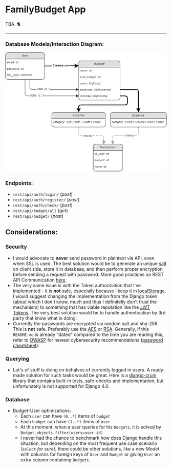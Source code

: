 # FamilyBudget App

TBA. 🐈

---

### Database Models/Interaction Diagram:

![./docs/img/database.png](./docs/img/database.png)

### Endpoints:


- `rest/api/auth/login/` (_post_)
- `rest/api/auth/register/` (_post_)
- `rest/api/auth/check/` (_post_)
- `rest/api/budget/all` (_get_)
- `rest/api/budget/` (_post_)


## Considerations:

### Security

- I would advocate to **never** send password in plaintext via API, even when SSL is used. The best solution would be to generate an unique [salt](https://en.wikipedia.org/wiki/Salt_(cryptography)) on client side, store it in database, and then perform proper encryption before sending a request with password. More good practices on REST API Communication [here](https://cheatsheetseries.owasp.org/cheatsheets/REST_Security_Cheat_Sheet.html).
- The very same issue is with the Token authorization that I've implemented - it is **not** safe, especially because I keep it in [localStorage](https://developer.mozilla.org/pl/docs/Web/API/Window/localStorage). I would suggest changing the implementation from the Django token (about which I don't know, much and thus I definitelly don't trust the mechanism) to something that has viable reputation like the [JWT Tokens](https://jwt.io/). The very best solution would be to handle authentication by 3rd party that know what is doing.
- Currently the passwords are encrypted via random salt and sha-256. This is **not** safe. Preferably use the [AES](https://pl.wikipedia.org/wiki/Advanced_Encryption_Standard) or [RSA](https://en.wikipedia.org/wiki/RSA_(cryptosystem)). Generally, if this `README.md` is already "dated" compared to the time you are reading this, refer to [OWASP](https://owasp.org/) for newest cybersecurity recommendations ([password cheatsheet](https://cheatsheetseries.owasp.org/cheatsheets/Password_Storage_Cheat_Sheet.html)).


### Querying

- Lot's of stuff is doing on behalves of currently logged in users. A ready-made solution for such tasks would be great. Here is a [django-crum](https://pypi.org/project/django-crum/) library that contains built-in tests, safe-checks and implementation, but unfortunately is not supported for Django 4.0.

### Database

- Budget-User optimizations:
    - Each `user` can have `(0..*)` items of `budget`
    - Each `budget` can have `(1..*)` items of `user`
    - At this moment, when a user queries for his `budgets`, it is solved by `Budget.objects.filter(users=user.id)`
    - I never had the chance to benchmark how does Django handle this situation, but depending on the most frequent use case scenario _(`select` for sure)_, there could be other solutions, like a new _Model_ with columns for foreign keys of `User` and `Budget` or giving `User` an extra column containing `Budgets`.
